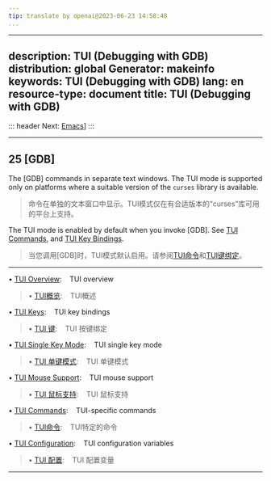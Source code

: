 ```yaml
---
tip: translate by openai@2023-06-23 14:58:48
...
```

---
description: TUI (Debugging with GDB)
distribution: global
Generator: makeinfo
keywords: TUI (Debugging with GDB)
lang: en
resource-type: document
title: TUI (Debugging with GDB)
---
::: header
Next: [Emacs](Emacs.html#Emacs)]
:::

---

## 25 [GDB]


The [GDB] commands in separate text windows. The TUI mode is supported only on platforms where a suitable version of the `curses` library is available.

> 命令在单独的文本窗口中显示。TUI模式仅在有合适版本的“curses”库可用的平台上支持。


The TUI mode is enabled by default when you invoke [GDB]. See [TUI Commands](TUI-Commands.html#TUI-Commands), and [TUI Key Bindings](TUI-Keys.html#TUI-Keys).

> 当您调用[GDB]时，TUI模式默认启用。请参阅[TUI命令](TUI-Commands.html#TUI-Commands)和[TUI键绑定](TUI-Keys.html#TUI-Keys)。

---


• [TUI Overview](TUI-Overview.html#TUI-Overview):                             TUI overview

> • [TUI概览](TUI-Overview.html#TUI-Overview):                             TUI概述

• [TUI Keys](TUI-Keys.html#TUI-Keys):                                         TUI key bindings

> • [TUI 键](TUI-Keys.html#TUI-Keys):                                         TUI 按键绑定

• [TUI Single Key Mode](TUI-Single-Key-Mode.html#TUI-Single-Key-Mode):        TUI single key mode

> • [TUI 单键模式](TUI-Single-Key-Mode.html#TUI-Single-Key-Mode):        TUI 单键模式

• [TUI Mouse Support](TUI-Mouse-Support.html#TUI-Mouse-Support):              TUI mouse support

> • [TUI 鼠标支持](TUI-Mouse-Support.html#TUI-Mouse-Support):              TUI 鼠标支持

• [TUI Commands](TUI-Commands.html#TUI-Commands):                             TUI-specific commands

> • [TUI命令](TUI-Commands.html#TUI-Commands):                             TUI特定的命令

• [TUI Configuration](TUI-Configuration.html#TUI-Configuration):              TUI configuration variables

> • [TUI 配置](TUI-Configuration.html#TUI-Configuration):              TUI 配置变量

---
